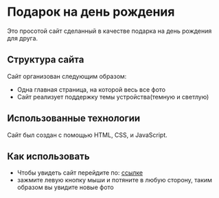 # Подарок на день рождения

Это просотой сайт сделанный в качестве подарка на день рождения для друга.
## Структура сайта

Сайт организован следующим образом:

- Одна главная страница, на которой весь все фото
- Сайт реализует поддержку темы устройства(темную и светлую)

## Использованные технологии

Сайт был создан с помощью HTML, CSS, и JavaScript.

## Как использовать

- Чтобы увидеть сайт перейдите по: [ccылке](https://nikita2672.github.io/birthday_chicken/)
- зажмите левую кнопку мыши и потяните в любую сторону, таким образом вы увидите новые фото
